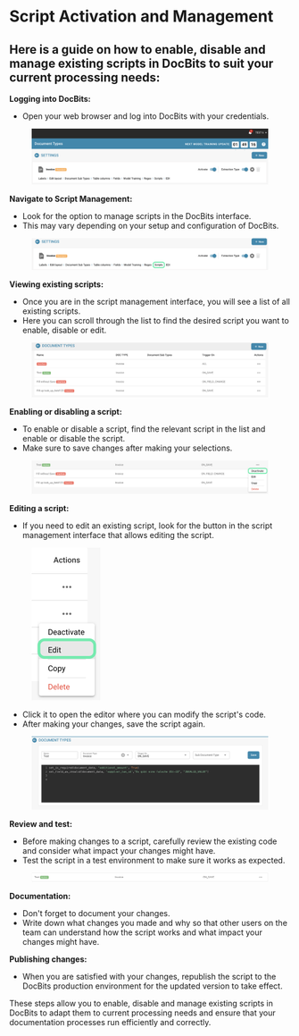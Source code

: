 # Script Activation and Management

## Here is a guide on how to enable, disable and manage existing scripts in DocBits to suit your current processing needs:

**Logging into DocBits:**&#x20;

* Open your web browser and log into DocBits with your credentials.

<figure><img src="../../../../.gitbook/assets/image (137).png" alt=""><figcaption></figcaption></figure>

**Navigate to Script Management:**&#x20;

* Look for the option to manage scripts in the DocBits interface.&#x20;
* This may vary depending on your setup and configuration of DocBits.

<figure><img src="../../../../.gitbook/assets/Bildschirmfoto 2024-05-23 um 16.06.10.png" alt=""><figcaption></figcaption></figure>

**Viewing existing scripts:**&#x20;

* Once you are in the script management interface, you will see a list of all existing scripts.&#x20;
* Here you can scroll through the list to find the desired script you want to enable, disable or edit.

<figure><img src="../../../../.gitbook/assets/image (138).png" alt=""><figcaption></figcaption></figure>

**Enabling or disabling a script:**&#x20;

* To enable or disable a script, find the relevant script in the list and enable or disable the script.&#x20;
* Make sure to save changes after making your selections.

<figure><img src="../../../../.gitbook/assets/Bildschirmfoto 2024-05-23 um 16.16.36.png" alt=""><figcaption></figcaption></figure>

**Editing a script:**&#x20;

* If you need to edit an existing script, look for the button in the script management interface that allows editing the script.&#x20;

<figure><img src="../../../../.gitbook/assets/Bildschirmfoto 2024-05-23 um 16.23.19.png" alt="" width="123"><figcaption></figcaption></figure>

* Click it to open the editor where you can modify the script's code.&#x20;
* After making your changes, save the script again.

<figure><img src="../../../../.gitbook/assets/image (139).png" alt=""><figcaption></figcaption></figure>

**Review and test:**&#x20;

* Before making changes to a script, carefully review the existing code and consider what impact your changes might have.&#x20;
* Test the script in a test environment to make sure it works as expected.

<figure><img src="../../../../.gitbook/assets/image (140).png" alt=""><figcaption></figcaption></figure>

**Documentation:**&#x20;

* Don't forget to document your changes.&#x20;
* Write down what changes you made and why so that other users on the team can understand how the script works and what impact your changes might have.



**Publishing changes:**&#x20;

* When you are satisfied with your changes, republish the script to the DocBits production environment for the updated version to take effect.



These steps allow you to enable, disable and manage existing scripts in DocBits to adapt them to current processing needs and ensure that your documentation processes run efficiently and correctly.

